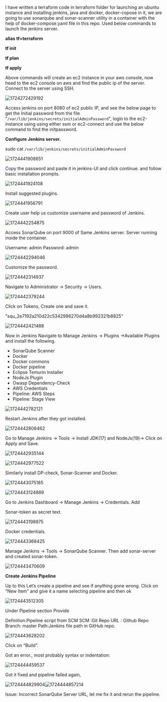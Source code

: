 I have written a terraform code in terraform folder for launching an ubuntu instance and installing jenkins, java and docker, docker-copose in it, we are going to use sonarqube and sonar-scanner utility in a container with the help of docker-compose.yaml file in this repo. Used below commands to launch the jenkins server.

**alias tf=terraform**

**tf init**

**tf plan**

**tf apply**

Above commands will create an ec2 instance in your aws console, now head to the ec2 console on aws and find the public ip of the server. Connect to the server using SSH.

![1724272429192](image/Readme/1724272429192.png)

Access jenkins on port 8080 of ec2 public IP, and see the below page to get the Initial password from the file "`/var/lib/jenkins/secrets/initialAdminPassword`", login to the ec2-instance using using either ssm or ec2-connect and use the below command to find the initpassword.

**Configure Jenkins server.**

sudo cat `/var/lib/jenkins/secrets/initialAdminPassword`

![1724441908651](image/Readme/1724441908651.png)

Copy the password and paste it in jenkins-UI and click continue. and follow basic installation prompts.

![1724441924108](image/Readme/1724441924108.png)


Install suggested plugins.


![1724441956791](image/Readme/1724441956791.png)


Create user help us customize username and password of Jenkins.


![1724442254875](image/Readme/1724442254875.png)


Access SonarQube on port 9000 of Same Jenkins server. Server running inside the container.

Username: admin
Password: admin

![1724442294046](image/Readme/1724442294046.png)


Customize the password.

![1724442314937](image/Readme/1724442314937.png)


Navigate to Administrator → Security → Users.

![1724442379244](image/Readme/1724442379244.png)


Click on Tokens, Create one and save it. 

"squ_2e7192a210d22c5342986270d4a8b992321b8825"

![1724442421488](image/Readme/1724442421488.png)


Now in Jenkins Navigate to Manage Jenkins → Plugins →Available Plugins and install the following.


* SonarQube Scanner
* Docker
* Docker commons
* Docker pipeline
* Eclipse Temurin Installer
* NodeJs Plugin
* Owasp Dependency-Check
* AWS Credentials
* Pipeline: AWS Steps
* Pipeline: Stage View


![1724442782121](image/Readme/1724442782121.png)


Restart Jenkins after they got installed.


![1724442808462](image/Readme/1724442808462.png)


Go to Manage Jenkins → Tools → Install JDK(17) and NodeJs(19)→ Click on Apply and Save.


![1724442935144](image/Readme/1724442935144.png)


![1724442977522](image/Readme/1724442977522.png)


Similarly install DP-check, Sonar-Scanner and Docker.


![1724443075185](image/Readme/1724443075185.png)


![1724443124889](image/Readme/1724443124889.png)


Go to Jenkins Dashboard → Manage Jenkins → Credentials. Add

Sonar-token as secret text.

![1724443198975](image/Readme/1724443198975.png)


Docker credentials.

![1724443368425](image/Readme/1724443368425.png)



Manage Jenkins → Tools → SonarQube Scanner. Then add sonar-server and created sonar-token.

![1724443470609](image/Readme/1724443470609.png)

**Create Jenkins Pipeline**

Up to this Let’s create a pipeline and see if anything gone wrong.
Click on “New Item” and give it a name selecting pipeline and then ok


![1724443512305](image/Readme/1724443512305.png)


Under Pipeline section Provide

Definition:Pipeline script from SCM
SCM :Git
Repo URL : Github Repo
Branch: master
Path:Jenkins file path in GitHub repo.

![1724443628202](image/Readme/1724443628202.png)

Click on “Build”.

Got an error., most probably syntax or indentation:

![1724444459537](image/Readme/1724444459537.png)


Got it fixed and pipeline failed again,

![1724444829904](image/Readme/1724444829904.png)![1724444857214](image/Readme/1724444857214.png)


Issue:  Incorrect SonarQube Server URL, let me fix it and rerun the pipeline.
